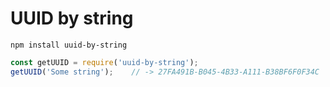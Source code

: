 # UUID by string
```shell
npm install uuid-by-string
```

``` js
const getUUID = require('uuid-by-string');
getUUID('Some string');    // -> 27FA491B-B045-4B33-A111-B38BF6F0F34C
```
